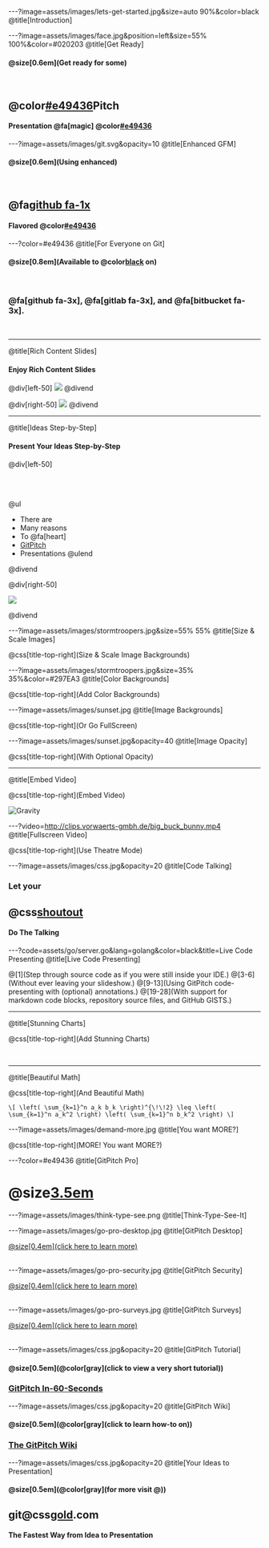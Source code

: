 ---?image=assets/images/lets-get-started.jpg&size=auto 90%&color=black
@title[Introduction]

---?image=assets/images/face.jpg&position=left&size=55% 100%&color=#020203
@title[Get Ready]

#### @size[0.6em](Get ready for some)

<br>

## @color[#e49436](Git)Pitch
#### Presentation @fa[magic] @color[#e49436](Magic)

---?image=assets/images/git.svg&opacity=10
@title[Enhanced GFM]

#### @size[0.6em](Using enhanced)

<br>

## @fa[github fa-1x](GitHub)
#### Flavored @color[#e49436](Markdown)

---?color=#e49436
@title[For Everyone on Git]

#### @size[0.8em](Available to @color[black](everyone) on)

<br>

### @fa[github fa-3x], @fa[gitlab fa-3x], and @fa[bitbucket fa-3x].

<br>

---
@title[Rich Content Slides]

#### Enjoy Rich Content Slides

@div[left-50]
![](assets/images/de-los-muertos.jpg)
@divend

@div[right-50]
![](assets/images/daftpunkocat.gif)
@divend

---
@title[Ideas Step-by-Step]

#### Present Your Ideas Step-by-Step

@div[left-50]

<br><br>

@ul
- There are
- Many reasons
- To @fa[heart]
- [GitPitch](https://gitpitch.com)
- Presentations
@ulend

@divend

@div[right-50]

![](assets/images/daftpunkocat.gif)

@divend

---?image=assets/images/stormtroopers.jpg&size=55% 55%
@title[Size & Scale Images]

@css[title-top-right](Size & Scale Image Backgrounds)

---?image=assets/images/stormtroopers.jpg&size=35% 35%&color=#297EA3
@title[Color Backgrounds]

@css[title-top-right](Add Color Backgrounds)

---?image=assets/images/sunset.jpg
@title[Image Backgrounds]

@css[title-top-right](Or Go FullScreen)

---?image=assets/images/sunset.jpg&opacity=40
@title[Image Opacity]

@css[title-top-right](With Optional Opacity)

---
@title[Embed Video]

@css[title-top-right](Embed Video)

![Gravity](https://player.vimeo.com/video/125471012)

---?video=http://clips.vorwaerts-gmbh.de/big_buck_bunny.mp4
@title[Fullscreen Video]

@css[title-top-right](Use Theatre Mode)

---?image=assets/images/css.jpg&opacity=20
@title[Code Talking]

### Let your
## @css[shoutout](Code)
#### Do The Talking

---?code=assets/go/server.go&lang=golang&color=black&title=Live Code Presenting
@title[Live Code Presenting]

@[1](Step through source code as if you were still inside your IDE.)
@[3-6](Without ever leaving your slideshow.)
@[9-13](Using GitPitch code-presenting with (optional) annotations.)
@[19-28](With support for markdown code blocks, repository source files, and GitHub GISTS.)

---
@title[Stunning Charts]

@css[title-top-right](Add Stunning Charts)

<br>

<canvas data-chart="line">
<!--
{
 "data": {
  "labels": ["January"," February"," March"," April"," May"," June"," July"],
  "datasets": [
   {
    "data":[65,59,80,81,56,55,40],
    "label":"My first dataset","backgroundColor":"rgba(20,220,220,.8)"
   },
   {
    "data":[28,48,40,19,86,27,90],
    "label":"My second dataset","backgroundColor":"rgba(220,120,120,.8)"
   }
  ]
 },
 "options": { "responsive": "true" }
}
-->
</canvas>

---
@title[Beautiful Math]

@css[title-top-right](And Beautiful Math)

`\[
\left( \sum_{k=1}^n a_k b_k \right)^{\!\!2} \leq
 \left( \sum_{k=1}^n a_k^2 \right) \left( \sum_{k=1}^n b_k^2 \right)
\]`

---?image=assets/images/demand-more.jpg
@title[You want MORE?]

@css[title-top-right](MORE! You want MORE?)

---?color=#e49436
@title[GitPitch Pro]

# @size[3.5em](OK)

---?image=assets/images/think-type-see.png
@title[Think-Type-See-It]

---?image=assets/images/go-pro-desktop.jpg
@title[GitPitch Desktop]

[@size[0.4em](click here to learn more)](https://gitpitch.com/desktop)
<br><br>

---?image=assets/images/go-pro-security.jpg
@title[GitPitch Security]

[@size[0.4em](click here to learn more)](https://gitpitch.com/security)
<br><br>

---?image=assets/images/go-pro-surveys.jpg
@title[GitPitch Surveys]

[@size[0.4em](click here to learn more)](https://gitpitch.com/surveys)
<br><br>

---?image=assets/images/css.jpg&opacity=20
@title[GitPitch Tutorial]

#### @size[0.5em](@color[gray](click to view a very short tutorial))
### [GitPitch In-60-Seconds](https://github.com/gitpitch/gitpitch/wiki)

---?image=assets/images/css.jpg&opacity=20
@title[GitPitch Wiki]

#### @size[0.5em](@color[gray](click to learn how-to on))
### [The GitPitch Wiki](https://github.com/gitpitch/gitpitch/wiki)

---?image=assets/images/css.jpg&opacity=20
@title[Your Ideas to Presentation]

#### @size[0.5em](@color[gray](for more visit @))
## git@css[gold](pitch).com

#### The Fastest Way from Idea to Presentation